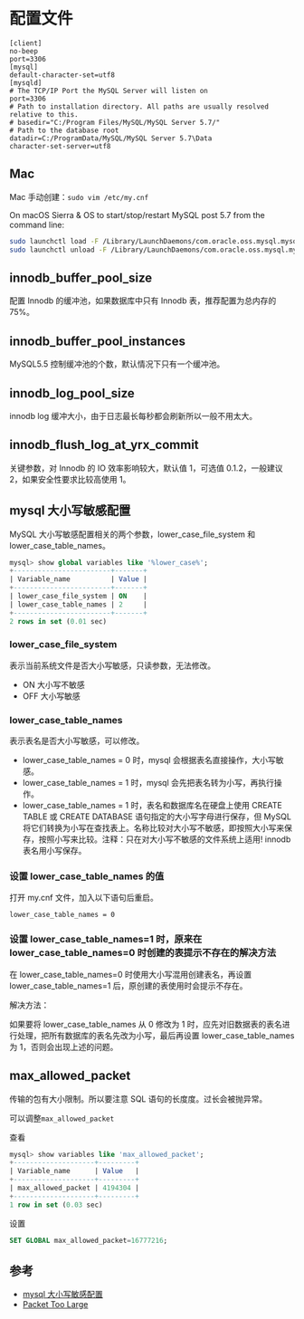 # 配置文件

```config
[client]
no-beep
port=3306
[mysql]
default-character-set=utf8
[mysqld]
# The TCP/IP Port the MySQL Server will listen on
port=3306
# Path to installation directory. All paths are usually resolved relative to this.
# basedir="C:/Program Files/MySQL/MySQL Server 5.7/"
# Path to the database root
datadir=C:/ProgramData/MySQL/MySQL Server 5.7\Data
character-set-server=utf8
```

## Mac

Mac 手动创建：`sudo vim /etc/my.cnf`

On macOS Sierra & OS to start/stop/restart MySQL post 5.7 from the command line:

```bash
sudo launchctl load -F /Library/LaunchDaemons/com.oracle.oss.mysql.mysqld.plist
sudo launchctl unload -F /Library/LaunchDaemons/com.oracle.oss.mysql.mysqld.plist
```

## innodb_buffer_pool_size

配置 Innodb 的缓冲池，如果数据库中只有 Innodb 表，推荐配置为总内存的 75%。

## innodb_buffer_pool_instances

MySQL5.5 控制缓冲池的个数，默认情况下只有一个缓冲池。

## innodb_log_pool_size

innodb log 缓冲大小，由于日志最长每秒都会刷新所以一般不用太大。

## innodb_flush_log_at_yrx_commit

关键参数，对 Innodb 的 IO 效率影响较大，默认值 1，可选值 0.1.2，一般建议 2，如果安全性要求比较高使用 1。

## mysql 大小写敏感配置

MySQL 大小写敏感配置相关的两个参数，lower_case_file_system 和 lower_case_table_names。

```sql
mysql> show global variables like '%lower_case%';
+------------------------+-------+
| Variable_name          | Value |
+------------------------+-------+
| lower_case_file_system | ON    |
| lower_case_table_names | 2     |
+------------------------+-------+
2 rows in set (0.01 sec)
```

### lower_case_file_system

表示当前系统文件是否大小写敏感，只读参数，无法修改。

- ON 大小写不敏感
- OFF 大小写敏感

### lower_case_table_names

表示表名是否大小写敏感，可以修改。

- lower_case_table_names = 0 时，mysql 会根据表名直接操作，大小写敏感。
- lower_case_table_names = 1 时，mysql 会先把表名转为小写，再执行操作。
- lower_case_table_names = 1 时，表名和数据库名在硬盘上使用 CREATE TABLE 或 CREATE DATABASE 语句指定的大小写字母进行保存，但 MySQL 将它们转换为小写在查找表上。名称比较对大小写不敏感，即按照大小写来保存，按照小写来比较。注释：只在对大小写不敏感的文件系统上适用! innodb 表名用小写保存。

### 设置 lower_case_table_names 的值

打开 my.cnf 文件，加入以下语句后重启。

```config
lower_case_table_names = 0
```

### 设置 lower_case_table_names=1 时，原来在 lower_case_table_names=0 时创建的表提示不存在的解决方法

在 lower_case_table_names=0 时使用大小写混用创建表名，再设置 lower_case_table_names=1 后，原创建的表使用时会提示不存在。

解决方法：

如果要将 lower_case_table_names 从 0 修改为 1 时，应先对旧数据表的表名进行处理，把所有数据库的表名先改为小写，最后再设置 lower_case_table_names 为 1，否则会出现上述的问题。

## max_allowed_packet

传输的包有大小限制。所以要注意 SQL 语句的长度度。过长会被抛异常。

可以调整`max_allowed_packet`

查看

```sql
mysql> show variables like 'max_allowed_packet';
+--------------------+---------+
| Variable_name      | Value   |
+--------------------+---------+
| max_allowed_packet | 4194304 |
+--------------------+---------+
1 row in set (0.03 sec)
```

设置

```sql
SET GLOBAL max_allowed_packet=16777216;
```

## 参考

- [mysql 大小写敏感配置](https://blog.csdn.net/fdipzone/article/details/73692929)
- [Packet Too Large](https://dev.mysql.com/doc/refman/5.7/en/packet-too-large.html)
